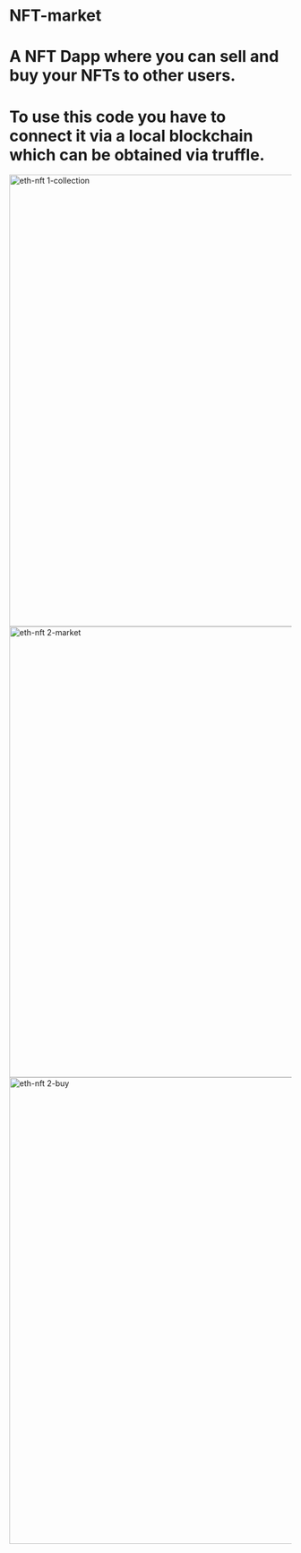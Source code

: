 # NFT-market
# A NFT Dapp where you can sell and buy your NFTs to other users.
# To use this code you have to connect it via a local blockchain which can be obtained via truffle.
<img width="807" alt="eth-nft 1-collection" src="https://user-images.githubusercontent.com/89600540/131046338-a05a6883-a3a5-4f81-8e33-ad06cd767028.PNG">
<img width="805" alt="eth-nft 2-market" src="https://user-images.githubusercontent.com/89600540/131046350-7e088b91-4b56-4321-a80a-b565f3e939b6.PNG">
<img width="833" alt="eth-nft 2-buy" src="https://user-images.githubusercontent.com/89600540/131046359-4236df91-6ef6-4ac2-bc5d-69fc8682a714.PNG">
